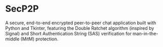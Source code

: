 # SecP2P
A secure, end-to-end encrypted peer-to-peer chat application built with Python and Tkinter, featuring the Double Ratchet algorithm (inspired by Signal) and Short Authentication String (SAS) verification for man-in-the-middle (MitM) protection.
